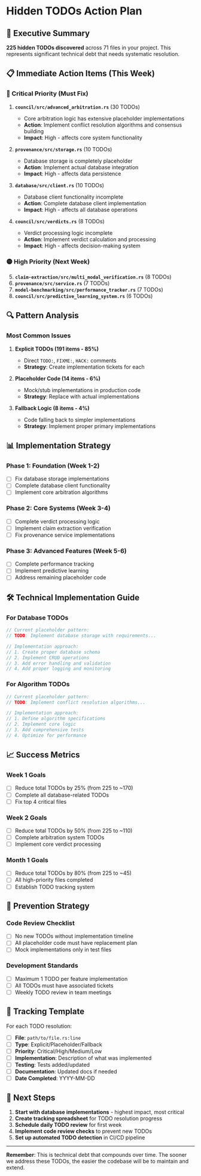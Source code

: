 # Hidden TODOs Action Plan

## 🎯 Executive Summary

**225 hidden TODOs discovered** across 71 files in your project. This represents significant technical debt that needs systematic resolution.

## 📋 Immediate Action Items (This Week)

### 🔴 Critical Priority (Must Fix)
1. **`council/src/advanced_arbitration.rs`** (30 TODOs)
   - Core arbitration logic has extensive placeholder implementations
   - **Action**: Implement conflict resolution algorithms and consensus building
   - **Impact**: High - affects core system functionality

2. **`provenance/src/storage.rs`** (10 TODOs)
   - Database storage is completely placeholder
   - **Action**: Implement actual database integration
   - **Impact**: High - affects data persistence

3. **`database/src/client.rs`** (10 TODOs)
   - Database client functionality incomplete
   - **Action**: Complete database client implementation
   - **Impact**: High - affects all database operations

4. **`council/src/verdicts.rs`** (8 TODOs)
   - Verdict processing logic incomplete
   - **Action**: Implement verdict calculation and processing
   - **Impact**: High - affects decision-making system

### 🟡 High Priority (Next Week)
5. **`claim-extraction/src/multi_modal_verification.rs`** (8 TODOs)
6. **`provenance/src/service.rs`** (7 TODOs)
7. **`model-benchmarking/src/performance_tracker.rs`** (7 TODOs)
8. **`council/src/predictive_learning_system.rs`** (6 TODOs)

## 🔍 Pattern Analysis

### Most Common Issues
1. **Explicit TODOs (191 items - 85%)**
   - Direct `TODO:`, `FIXME:`, `HACK:` comments
   - **Strategy**: Create implementation tickets for each

2. **Placeholder Code (14 items - 6%)**
   - Mock/stub implementations in production code
   - **Strategy**: Replace with actual implementations

3. **Fallback Logic (8 items - 4%)**
   - Code falling back to simpler implementations
   - **Strategy**: Implement proper primary implementations

## 📊 Implementation Strategy

### Phase 1: Foundation (Week 1-2)
- [ ] Fix database storage implementations
- [ ] Complete database client functionality
- [ ] Implement core arbitration algorithms

### Phase 2: Core Systems (Week 3-4)
- [ ] Complete verdict processing logic
- [ ] Implement claim extraction verification
- [ ] Fix provenance service implementations

### Phase 3: Advanced Features (Week 5-6)
- [ ] Complete performance tracking
- [ ] Implement predictive learning
- [ ] Address remaining placeholder code

## 🛠️ Technical Implementation Guide

### For Database TODOs
```rust
// Current placeholder pattern:
// TODO: Implement database storage with requirements...

// Implementation approach:
// 1. Create proper database schema
// 2. Implement CRUD operations
// 3. Add error handling and validation
// 4. Add proper logging and monitoring
```

### For Algorithm TODOs
```rust
// Current placeholder pattern:
// TODO: Implement conflict resolution algorithms...

// Implementation approach:
// 1. Define algorithm specifications
// 2. Implement core logic
// 3. Add comprehensive tests
// 4. Optimize for performance
```

## 📈 Success Metrics

### Week 1 Goals
- [ ] Reduce total TODOs by 25% (from 225 to ~170)
- [ ] Complete all database-related TODOs
- [ ] Fix top 4 critical files

### Week 2 Goals
- [ ] Reduce total TODOs by 50% (from 225 to ~110)
- [ ] Complete arbitration system TODOs
- [ ] Implement core verdict processing

### Month 1 Goals
- [ ] Reduce total TODOs by 80% (from 225 to ~45)
- [ ] All high-priority files completed
- [ ] Establish TODO tracking system

## 🚫 Prevention Strategy

### Code Review Checklist
- [ ] No new TODOs without implementation timeline
- [ ] All placeholder code must have replacement plan
- [ ] Mock implementations only in test files

### Development Standards
- [ ] Maximum 1 TODO per feature implementation
- [ ] All TODOs must have associated tickets
- [ ] Weekly TODO review in team meetings

## 📝 Tracking Template

For each TODO resolution:
- [ ] **File**: `path/to/file.rs:line`
- [ ] **Type**: Explicit/Placeholder/Fallback
- [ ] **Priority**: Critical/High/Medium/Low
- [ ] **Implementation**: Description of what was implemented
- [ ] **Testing**: Tests added/updated
- [ ] **Documentation**: Updated docs if needed
- [ ] **Date Completed**: YYYY-MM-DD

## 🎯 Next Steps

1. **Start with database implementations** - highest impact, most critical
2. **Create tracking spreadsheet** for TODO resolution progress
3. **Schedule daily TODO review** for first week
4. **Implement code review checks** to prevent new TODOs
5. **Set up automated TODO detection** in CI/CD pipeline

---

**Remember**: This is technical debt that compounds over time. The sooner we address these TODOs, the easier the codebase will be to maintain and extend.
